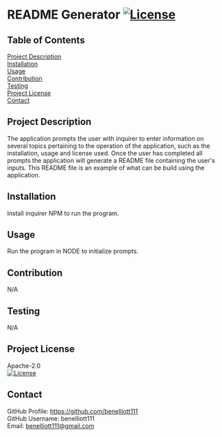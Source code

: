 
  # README Generator [![License](https://img.shields.io/badge/License-Apache%202.0-blue.svg)](https://opensource.org/licenses/Apache-2.0)
  ## Table of Contents  
  [Project Description](#Project-Description)  
  [Installation](#Installation)  
  [Usage](#Usage)  
  [Contribution](#Contribution)  
  [Testing](#Testing)  
  [Project License](#Project-License)  
  [Contact](#Contact)  

  ## Project Description
  The application prompts the user with inquirer to enter information on several topics pertaining to the operation of the application, such as the installation, usage and license used. Once the user has completed all prompts the application will generate a README file containing the user's inputs. This README file is an example of what can be build using the application.

  ## Installation
  Install inquirer NPM to run the program.

  ## Usage
  Run the program in NODE to initialize prompts.

  ## Contribution
  N/A

  ## Testing
  N/A

  ## Project License
  Apache-2.0  
  [![License](https://img.shields.io/badge/License-Apache%202.0-blue.svg)](https://opensource.org/licenses/Apache-2.0)

  ## Contact
  GitHub Profile: https://github.com/benelliott111  
  GitHub Username: benelliott111  
  Email: benelliott111@gmail.com  
  